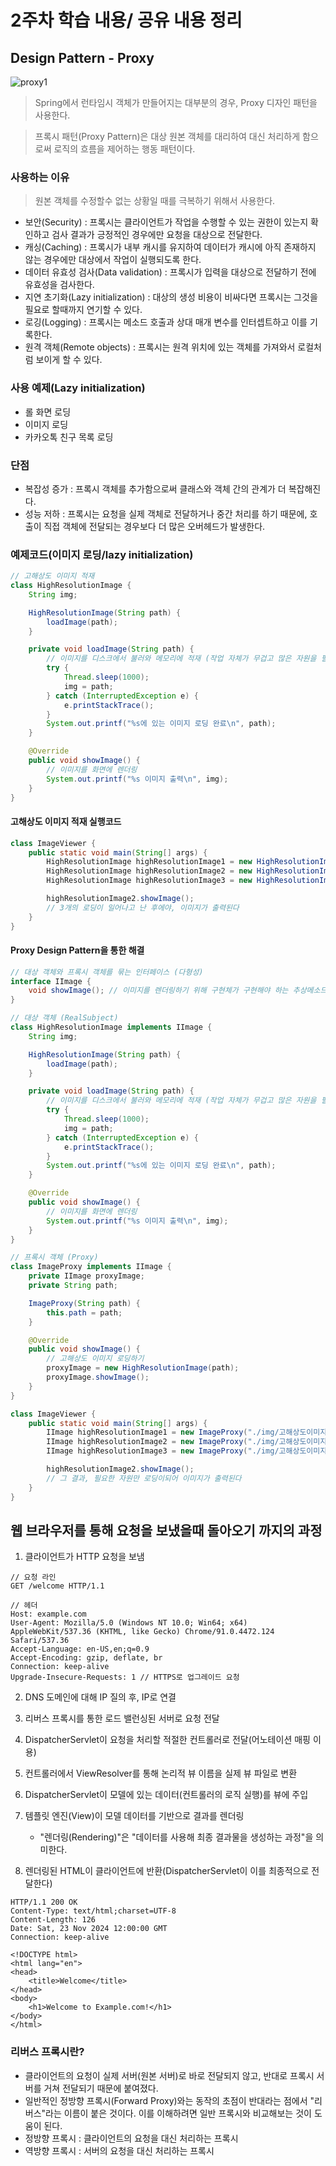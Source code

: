 
# 2주차 학습 내용/ 공유 내용 정리

## Design Pattern - Proxy

![proxy1](../../images/Proxy1.png)

> Spring에서 런타임시 객체가 만들어지는 대부분의 경우, Proxy 디자인 패턴을 사용한다.

> 프록시 패턴(Proxy Pattern)은 대상 원본 객체를 대리하여 대신 처리하게 함으로써 로직의 흐름을 제어하는 행동 패턴이다.

### 사용하는 이유

> 원본 객체를 수정할수 없는 상황일 때를 극복하기 위해서 사용한다.

- 보안(Security) : 프록시는 클라이언트가 작업을 수행할 수 있는 권한이 있는지 확인하고 검사 결과가 긍정적인 경우에만 요청을 대상으로 전달한다.
- 캐싱(Caching) : 프록시가 내부 캐시를 유지하여 데이터가 캐시에 아직 존재하지 않는 경우에만 대상에서 작업이 실행되도록 한다.
- 데이터 유효성 검사(Data validation) : 프록시가 입력을 대상으로 전달하기 전에 유효성을 검사한다.
- 지연 초기화(Lazy initialization) : 대상의 생성 비용이 비싸다면 프록시는 그것을 필요로 할때까지 연기할 수 있다.
- 로깅(Logging) : 프록시는 메소드 호출과 상대 매개 변수를 인터셉트하고 이를 기록한다.
- 원격 객체(Remote objects) : 프록시는 원격 위치에 있는 객체를 가져와서 로컬처럼 보이게 할 수 있다.

### 사용 예제(Lazy initialization)
- 롤 화면 로딩
- 이미지 로딩
- 카카오톡 친구 목록 로딩

### 단점
- 복잡성 증가 : 프록시 객체를 추가함으로써 클래스와 객체 간의 관계가 더 복잡해진다.
- 성능 저하 : 프록시는 요청을 실제 객체로 전달하거나 중간 처리를 하기 때문에, 호출이 직접 객체에 전달되는 경우보다 더 많은 오버헤드가 발생한다.

### 예제코드(이미지 로딩/lazy initialization)

```java
// 고해상도 이미지 적재
class HighResolutionImage {
    String img;

    HighResolutionImage(String path) {
        loadImage(path);
    }

    private void loadImage(String path) {
        // 이미지를 디스크에서 불러와 메모리에 적재 (작업 자체가 무겁고 많은 자원을 필요로함)
        try {
            Thread.sleep(1000);
            img = path;
        } catch (InterruptedException e) {
            e.printStackTrace();
        }
        System.out.printf("%s에 있는 이미지 로딩 완료\n", path);
    }

    @Override
    public void showImage() {
        // 이미지를 화면에 렌더링
        System.out.printf("%s 이미지 출력\n", img);
    }
}
```

#### 고해상도 이미지 적재 실행코드

```java
class ImageViewer {
    public static void main(String[] args) {
        HighResolutionImage highResolutionImage1 = new HighResolutionImage("./img/고해상도이미지_1");
        HighResolutionImage highResolutionImage2 = new HighResolutionImage("./img/고해상도이미지_2");
        HighResolutionImage highResolutionImage3 = new HighResolutionImage("./img/고해상도이미지_3");

        highResolutionImage2.showImage();
        // 3개의 로딩이 일어나고 난 후에야, 이미지가 출력된다
    }
}
```

#### Proxy Design Pattern을 통한 해결


```java
// 대상 객체와 프록시 객체를 묶는 인터페이스 (다형성)
interface IImage {
    void showImage(); // 이미지를 렌더링하기 위해 구현체가 구현해야 하는 추상메소드
}
```

```java
// 대상 객체 (RealSubject)
class HighResolutionImage implements IImage {
    String img;

    HighResolutionImage(String path) {
        loadImage(path);
    }

    private void loadImage(String path) {
        // 이미지를 디스크에서 불러와 메모리에 적재 (작업 자체가 무겁고 많은 자원을 필요로함)
        try {
            Thread.sleep(1000);
            img = path;
        } catch (InterruptedException e) {
            e.printStackTrace();
        }
        System.out.printf("%s에 있는 이미지 로딩 완료\n", path);
    }

    @Override
    public void showImage() {
        // 이미지를 화면에 렌더링
        System.out.printf("%s 이미지 출력\n", img);
    }
}
```

```java
// 프록시 객체 (Proxy)
class ImageProxy implements IImage {
    private IImage proxyImage;
    private String path;

    ImageProxy(String path) {
        this.path = path;
    }

    @Override
    public void showImage() {
        // 고해상도 이미지 로딩하기
        proxyImage = new HighResolutionImage(path);
        proxyImage.showImage();
    }
}
```

```java
class ImageViewer {
    public static void main(String[] args) {
        IImage highResolutionImage1 = new ImageProxy("./img/고해상도이미지_1");
        IImage highResolutionImage2 = new ImageProxy("./img/고해상도이미지_2");
        IImage highResolutionImage3 = new ImageProxy("./img/고해상도이미지_3");

        highResolutionImage2.showImage();
        // 그 결과, 필요한 자원만 로딩이되어 이미지가 출력된다
    }
}
```


## 웹 브라우저를 통해 요청을 보냈을때 돌아오기 까지의 과정

1. 클라이언트가 HTTP 요청을 보냄
```
// 요청 라인
GET /welcome HTTP/1.1

// 헤더
Host: example.com
User-Agent: Mozilla/5.0 (Windows NT 10.0; Win64; x64) AppleWebKit/537.36 (KHTML, like Gecko) Chrome/91.0.4472.124 Safari/537.36
Accept-Language: en-US,en;q=0.9
Accept-Encoding: gzip, deflate, br
Connection: keep-alive
Upgrade-Insecure-Requests: 1 // HTTPS로 업그레이드 요청
```

2. DNS 도메인에 대해 IP 질의 후, IP로 연결

3. 리버스 프록시를 통한 로드 밸런싱된 서버로 요청 전달

4. DispatcherServlet이 요청을 처리할 적절한 컨트롤러로 전달(어노테이션 매핑 이용)

5. 컨트롤러에서 ViewResolver를 통해 논리적 뷰 이름을 실제 뷰 파일로 변환

6. DispatcherServlet이 모델에 있는 데이터(컨트롤러의 로직 실행)를 뷰에 주입

7. 템플릿 엔진(View)이 모델 데이터를 기반으로 결과를 렌더링

    - "렌더링(Rendering)"은 "데이터를 사용해 최종 결과물을 생성하는 과정"을 의미한다. 

8. 렌더링된 HTML이 클라이언트에 반환(DispatcherServlet이 이를 최종적으로 전달한다)
```
HTTP/1.1 200 OK
Content-Type: text/html;charset=UTF-8
Content-Length: 126
Date: Sat, 23 Nov 2024 12:00:00 GMT
Connection: keep-alive

<!DOCTYPE html>
<html lang="en">
<head>
    <title>Welcome</title>
</head>
<body>
    <h1>Welcome to Example.com!</h1>
</body>
</html>
```
### 리버스 프록시란?

- 클라이언트의 요청이 실제 서버(원본 서버)로 바로 전달되지 않고, 반대로 프록시 서버를 거쳐 전달되기 때문에 붙여졌다.
- 일반적인 정방향 프록시(Forward Proxy)와는 동작의 초점이 반대라는 점에서 "리버스"라는 이름이 붙은 것이다. 이를 이해하려면 일반 프록시와 비교해보는 것이 도움이 된다.
- 정방향 프록시 : 클라이언트의 요청을 대신 처리하는 프록시
- 역방향 프록시 : 서버의 요청을 대신 처리하는 프록시
